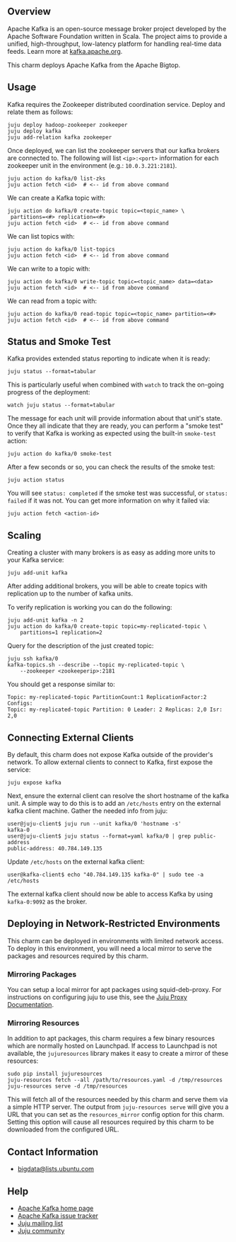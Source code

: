 ## Overview

Apache Kafka is an open-source message broker project developed by the Apache
Software Foundation written in Scala. The project aims to provide a unified,
high-throughput, low-latency platform for handling real-time data feeds. Learn
more at [kafka.apache.org](http://kafka.apache.org/).

This charm deploys Apache Kafka from the Apache Bigtop.

## Usage

Kafka requires the Zookeeper distributed coordination service. Deploy and
relate them as follows:

    juju deploy hadoop-zookeeper zookeeper
    juju deploy kafka
    juju add-relation kafka zookeeper

Once deployed, we can list the zookeeper servers that our kafka brokers
are connected to. The following will list `<ip>:<port>` information for each
zookeeper unit in the environment (e.g.: `10.0.3.221:2181`).

    juju action do kafka/0 list-zks
    juju action fetch <id>  # <-- id from above command

We can create a Kafka topic with:

    juju action do kafka/0 create-topic topic=<topic_name> \
     partitions=<#> replication=<#>
    juju action fetch <id>  # <-- id from above command

We can list topics with:

    juju action do kafka/0 list-topics
    juju action fetch <id>  # <-- id from above command

We can write to a topic with:

    juju action do kafka/0 write-topic topic=<topic_name> data=<data>
    juju action fetch <id>  # <-- id from above command

We can read from a topic with:

    juju action do kafka/0 read-topic topic=<topic_name> partition=<#>
    juju action fetch <id>  # <-- id from above command


## Status and Smoke Test

Kafka provides extended status reporting to indicate when it is ready:

    juju status --format=tabular

This is particularly useful when combined with `watch` to track the on-going
progress of the deployment:

    watch juju status --format=tabular

The message for each unit will provide information about that unit's state.
Once they all indicate that they are ready, you can perform a "smoke test"
to verify that Kafka is working as expected using the built-in `smoke-test`
action:

    juju action do kafka/0 smoke-test

After a few seconds or so, you can check the results of the smoke test:

    juju action status

You will see `status: completed` if the smoke test was successful, or
`status: failed` if it was not.  You can get more information on why it failed
via:

    juju action fetch <action-id>


## Scaling

Creating a cluster with many brokers is as easy as adding more units to your
Kafka service:

    juju add-unit kafka

After adding additional brokers, you will be able to create topics with
replication up to the number of kafka units.

To verify replication is working you can do the following:

    juju add-unit kafka -n 2
    juju action do kafka/0 create-topic topic=my-replicated-topic \
        partitions=1 replication=2

Query for the description of the just created topic:

    juju ssh kafka/0
    kafka-topics.sh --describe --topic my-replicated-topic \
        --zookeeper <zookeeperip>:2181

You should get a response similar to:

    Topic: my-replicated-topic PartitionCount:1 ReplicationFactor:2 Configs:
    Topic: my-replicated-topic Partition: 0 Leader: 2 Replicas: 2,0 Isr: 2,0


## Connecting External Clients

By default, this charm does not expose Kafka outside of the provider's network.
To allow external clients to connect to Kafka, first expose the service:

    juju expose kafka

Next, ensure the external client can resolve the short hostname of the kafka
unit. A simple way to do this is to add an `/etc/hosts` entry on the external
kafka client machine. Gather the needed info from juju:

    user@juju-client$ juju run --unit kafka/0 'hostname -s'
    kafka-0
    user@juju-client$ juju status --format=yaml kafka/0 | grep public-address
    public-address: 40.784.149.135

Update `/etc/hosts` on the external kafka client:

    user@kafka-client$ echo "40.784.149.135 kafka-0" | sudo tee -a /etc/hosts

The external kafka client should now be able to access Kafka by using
`kafka-0:9092` as the broker.


## Deploying in Network-Restricted Environments

This charm can be deployed in environments with limited network access. To
deploy in this environment, you will need a local mirror to serve the packages
and resources required by this charm.

### Mirroring Packages

You can setup a local mirror for apt packages using squid-deb-proxy.
For instructions on configuring juju to use this, see the
[Juju Proxy Documentation](https://juju.ubuntu.com/docs/howto-proxies.html).

### Mirroring Resources

In addition to apt packages, this charm requires a few binary resources
which are normally hosted on Launchpad. If access to Launchpad is not
available, the `jujuresources` library makes it easy to create a mirror
of these resources:

    sudo pip install jujuresources
    juju-resources fetch --all /path/to/resources.yaml -d /tmp/resources
    juju-resources serve -d /tmp/resources

This will fetch all of the resources needed by this charm and serve them via a
simple HTTP server. The output from `juju-resources serve` will give you a
URL that you can set as the `resources_mirror` config option for this charm.
Setting this option will cause all resources required by this charm to be
downloaded from the configured URL.


## Contact Information
- <bigdata@lists.ubuntu.com>


## Help
- [Apache Kafka home page](http://kafka.apache.org/)
- [Apache Kafka issue tracker](https://issues.apache.org/jira/browse/KAFKA)
- [Juju mailing list](https://lists.ubuntu.com/mailman/listinfo/juju)
- [Juju community](https://jujucharms.com/community)
